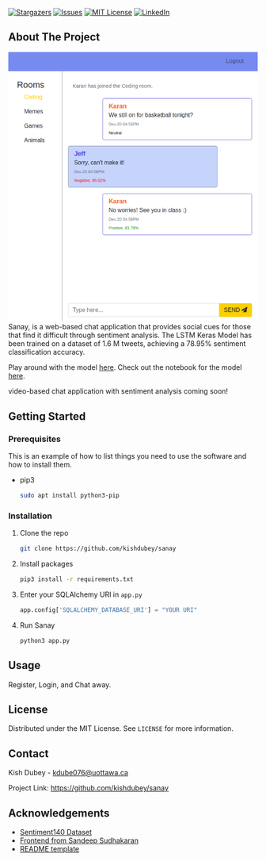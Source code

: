 [![Stargazers][stars-shield]][stars-url]
[![Issues][issues-shield]][issues-url]
[![MIT License][license-shield]][license-url]
[![LinkedIn][linkedin-shield]][linkedin-url]

<!-- ABOUT THE PROJECT -->
## About The Project

[![Sanay][product-screenshot]](https://example.com)
Sanay, is a web-based chat application that provides social cues for those that find it difficult through sentiment analysis. The LSTM Keras Model has been trained on a dataset of 1.6 M tweets, achieving a 78.95% sentiment classification accuracy.

Play around with the model [here](https://github.com/kishdubey/sanay-streamlit).
Check out the notebook for the model [here](https://github.com/kishdubey/sanay/blob/master/sanay/keras_model/sanay_sentiment_analysis.ipynb).

video-based chat application with sentiment analysis coming soon!
<!-- GETTING STARTED -->
## Getting Started

### Prerequisites

This is an example of how to list things you need to use the software and how to install them.
* pip3
  ```sh
  sudo apt install python3-pip
  ```

### Installation

1. Clone the repo
   ```sh
   git clone https://github.com/kishdubey/sanay
   ```
2. Install packages
   ```sh
   pip3 install -r requirements.txt
   ```
3. Enter your SQLAlchemy URI in `app.py`
   ```python
   app.config['SQLALCHEMY_DATABASE_URI'] = "YOUR URI"
   ```
4. Run Sanay
   ```python
   python3 app.py
   ```




<!-- USAGE EXAMPLES -->
## Usage

Register, Login, and Chat away.

<!-- LICENSE -->
## License

Distributed under the MIT License. See `LICENSE` for more information.

<!-- CONTACT -->
## Contact

Kish Dubey - kdube076@uottawa.ca 

Project Link: https://github.com/kishdubey/sanay

<!-- ACKNOWLEDGEMENTS -->
## Acknowledgements
* [Sentiment140 Dataset](https://www.kaggle.com/kazanova/sentiment140)
* [Frontend from Sandeep Sudhakaran](https://github.com/sandeepsudhakaran/rchat-app)
* [README template](https://github.com/othneildrew/Best-README-Template)

<!-- MARKDOWN LINKS & IMAGES -->
<!-- https://www.markdownguide.org/basic-syntax/#reference-style-links -->
[stars-shield]: https://img.shields.io/github/stars/othneildrew/Best-README-Template.svg?style=for-the-badge
[stars-url]: https://github.com/kishdubey/sanay/stargazers
[issues-shield]: https://img.shields.io/github/issues/othneildrew/Best-README-Template.svg?style=for-the-badge
[issues-url]: https://github.com/kishdubey/sanay/issues
[license-shield]: https://img.shields.io/github/license/othneildrew/Best-README-Template.svg?style=for-the-badge
[license-url]: https://github.com/kishdubey/sanay/blob/master/LICENSE
[linkedin-shield]: https://img.shields.io/badge/-LinkedIn-black.svg?style=for-the-badge&logo=linkedin&colorB=555
[linkedin-url]: https://www.linkedin.com/in/kishdubey/
[product-screenshot]: sanay/static/images/demo.png
